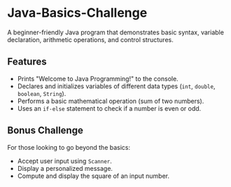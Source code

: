 # Java-Basics-Challenge
A beginner-friendly Java program that demonstrates basic syntax, variable declaration, arithmetic operations, and control structures.
## Features
- Prints "Welcome to Java Programming!" to the console.
- Declares and initializes variables of different data types (`int`, `double`, `boolean`, `String`).
- Performs a basic mathematical operation (sum of two numbers).
- Uses an `if-else` statement to check if a number is even or odd.

## Bonus Challenge
For those looking to go beyond the basics:
- Accept user input using `Scanner`.
- Display a personalized message.
- Compute and display the square of an input number.

